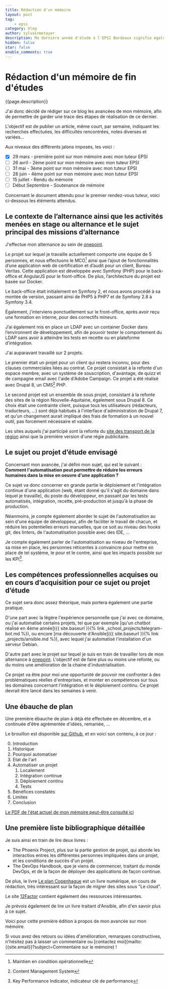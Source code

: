 ```yaml
---
title: Rédaction d'un mémoire
layout: post
tag:
    - epsi
category: blog
author: sylvainmetayer
description: Ma dernière année d'étude à l'EPSI Bordeaux signifie également la rédaction d'un mémoire. Afin d'assurer un suivi efficace des tuteurs EPSI, il est demandé aux étudiants de donner des états d'avancements, à des dates jalons, afin que les tuteurs puissent recadrer l'étudiant s'il part dans une mauvaise direction.
hidden: false
star: false
enable_comments: true
---
```


# Rédaction d'un mémoire de fin d'études

{{page.description}}

J'ai donc décidé de rédiger sur ce blog les avancées de mon mémoire, afin de permettre de garder une trace des étapes de réalisation de ce dernier. 

L'objectif est de publier un article, même court, par semaine, indiquant les recherches effectuées, les difficultés rencontrées, notes diverses et variées...

Aux niveaux des différents jalons imposés, les voici :

- [x] 29 mars - première point sur mon mémoire avec mon tuteur EPSI
- [ ] 26 avril - 2ème point sur mon mémoire avec mon tuteur EPSI
- [ ] 31 mai - 3ème point sur mon mémoire avec mon tuteur EPSI
- [ ] 28 juin - 4ème point sur mon mémoire avec mon tuteur EPSI
- [ ] 15 juillet - Rendu du mémoire 
- [ ] Début Septembre - Soutenance de mémoire

Concernant le document attendu pour le premier rendez-vous tuteur, voici ci-dessous les éléments attendus. 

## Le contexte de l’alternance ainsi que les activités menées en stage ou alternance et le sujet principal des missions d’alternance

J'effectue mon alternance au sein de [onepoint](https://groupeonepoint.com). 

Le projet sur lequel je travaille actuellement comporte une équipe de 5 personnes, et nous effectuons le MCO[^2] ainsi que l’ajout de fonctionnalités d’une application web de certification et d’audit pour un client, Bureau Veritas. Cette application est développée avec Symfony (PHP) pour le back-office et AngularJS pour le front-office. De plus, l’architecture du projet est basée sur Docker.

Le back-office était initialement en Symfony 2, et nous avons procédé à sa montée de version, passant ainsi de PHP5 à PHP7 et de Symfony 2.8 à Symfony 3.4. 

Également, j’interviens ponctuellement sur le front-office, après avoir reçu une formation en interne, pour des correctifs mineurs. 

J’ai également mis en place un LDAP avec un container Docker dans l’environnent de développement, afin de pouvoir tester le comportement du LDAP sans avoir à atteindre les tests en recette ou en plateforme d’intégration.

J'ai auparavant travaillé sur 2 projets.

Le premier était un projet pour un client qui restera inconnu, pour des clauses commerciales liées au contrat. Ce projet consistait à la refonte d'un espace membre, avec un système de souscription, d'avantage, de quizz et de campagne email avec l'aide d'Adobe Campaign. Ce projet a été réalisé avec Drupal 8, un CMS[^3] PHP.

Le second projet est un ensemble de sous projet, consistant à la refonte des sites de la région Nouvelle-Aquitaine, également sous Drupal 8. Ce choix était une contrainte client, puisque tous les utilisateurs (rédacteurs, traducteurs, ...) sont déjà habitués à l'interface d'administration de Drupal 7, et qu'un changement aurait impliqué des frais de formation à un nouvel outil, pas forcément nécessaire et valable.

Les sites auquels j'ai participé sont la refonte du [site des transport de la région](https://transports.nouvelle-aquitaine.fr/fr) ainsi que la première version d'une régie publicitaire.

## Le sujet ou projet d’étude envisagé

Concernant mon avancée, j'ai défini mon sujet, qui est le suivant : **Comment l'automatisation peut permettre de réduire les erreurs humaines dans la mise en oeuvre d'une application ?**

Ce sujet va donc concerner en grande partie le déploiement et l'intégration continue d'une application (web, étant donné qu'il s'agit du domaine dans lequel je travaille), du poste du développeur, en passant par les tests automatisés, intégration, recette, pré-production et jusqu'à la phase de production.

Néanmoins, je compte également aborder le sujet de l'automatisation au sein d'une équipe de développeur, afin de faciliter le travail de chacun, et réduire les potentielles erreurs manuelles, que ce soit au niveau des hooks git, des linters, de l'automatisation possible avec des IDE, ...

Je compte également parler de l'automatisation au niveau de l'entreprise, sa mise en place, les personnes réticentes à convaincre pour mettre en place de tel système, le pour et le contre, ainsi que les impacts possible sur les KPI[^1].

## Les compétences professionnelles acquises ou en cours d’acquisition pour ce sujet ou projet d’étude

Ce sujet sera donc assez théorique, mais portera également une partie pratique. 

D'une part avec la légère l'expérience personnelle que j'ai avec ce domaine, ou j'ai automatisé certains projets, tel que par exemple [qu'un chatbot réalisé en 4ème année]({{ site.baseurl }}{% link _school_projects/telegram-bot.md %}), ou encore [ma découverte d'Ansible]({{ site.baseurl }}{% link _projects/ansible.md %}), avec lequel j'ai automatisé l'installation d'un serveur Debian.

D'autre part avec le projet sur lequel je suis en train de travailler lors de mon alternance à [onepoint](https://groupeonepoint.com). L'objectif est de faire plus ou moins une refonte, ou du moins une amélioration de la chaine d'industrialisation. 

Ce projet va être pour moi une opportunité de pouvoir me confronter à des problématiques réelles d'entreprises, et monter en compétences sur tous les domaines concernant l'intégration et le déploiement continu. Ce projet devrait être lancé dans les semaines à venir.

## Une ébauche de plan

Une première ébauche de plan à déjà été effectuée en décembre, et a continuée d'être agrémentée d'idées, remaniée, ...

Le brouillon est disponible [sur Github](https://github.com/sylvainmetayer/epsi-memoire/issues/8), et en voici son contenu, à ce jour : 

0. Introduction
1. Historique
2. Pourquoi automatiser
3. Etat de l'art
4. Automatiser un projet
    1. Localement
    2. Intégration continue
    3. Déploiement continu
    4. Tests
5. Bénéfices constatés
6. Limites
7. Conclusion

[Le PDF de l'état actuel de mon mémoire peut-être consulté ici](https://github.com/sylvainmetayer/epsi-memoire/releases/latest)

## Une première liste bibliographique détaillée

Je suis ainsi en train de lire deux livres : 

- The Phoenix Project, plus sur la partie gestion de projet, qui aborde les interactios entres les différentes personnes impliquées dans un projet, et les conditions de succès d'un projet.
- The DevOps Handbook, que je viens de commencer, traitant du monde DevOps, et de la façon de déployer des applications de façon continue.

De plus, le livre [Le plan Copenhague](https://leanpub.com/6cloud/) est un livre numérique, en cours de rédaction, très intéressant sur la façon de migrer des sites sous "Le cloud".

Le site [12Factor](https://12factor.net/) contient également des ressources intéressantes.

Je prévois également de lire un livre traitant d'Ansible, afin d'en savoir plus à ce sujet.


Voici pour cette première édition à propos de mon avancée sur mon mémoire. 

Si vous avez des retours ou idées d'amélioration, remarques constructives, n'hésitez pas à laisser un commentaire ou [contactez moi](mailto:{{site.email}}?subject=Commentaire sur le mémoire) !

[^1]: Key Performance Indicator, indicateur clé de performance
[^2]: Maintien en condition opérationnelle
[^3]: Content Management System
